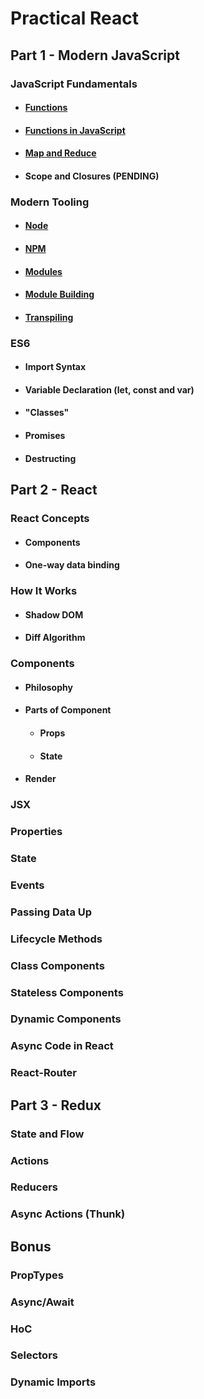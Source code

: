 # Practical React

## Part 1 - Modern JavaScript

### JavaScript Fundamentals
- #### [Functions](JavaScript%20Fundamentals/Functions.md)
- #### [Functions in JavaScript](JavaScript%20Fundamentals/Funcions%20in%20JavaScript.md)
- #### [Map and Reduce](JavaScript%20Fundamentals/Map%20and%20Reduce.md)
- #### Scope and Closures (PENDING)

### Modern Tooling
- #### [Node](Modern%20Tooling/Node.md)
- #### [NPM](Modern%20Tooling/npm.md)
- #### [Modules](Modern%20Tooling/Modules.md)
- #### [Module Building](Modern%20Tooling/Module%20Building.md)
- #### [Transpiling](Modern%20Tooling/Transpiling.md)

### ES6
- #### Import Syntax
- #### Variable Declaration (let, const and var)
- #### "Classes"
- #### Promises
- #### Destructing

## Part 2 - React

### React Concepts
- #### Components
- #### One-way data binding

### How It Works
- #### Shadow DOM
- #### Diff Algorithm

### Components
- #### Philosophy
- #### Parts of Component
    - #### Props
    - #### State
- #### Render

### JSX

### Properties

### State

### Events

### Passing Data Up

### Lifecycle Methods

### Class Components

### Stateless Components

### Dynamic Components

### Async Code in React

### React-Router

## Part 3 - Redux

### State and Flow

### Actions

### Reducers

### Async Actions (Thunk)

## Bonus

### PropTypes

### Async/Await

### HoC

### Selectors

### Dynamic Imports



